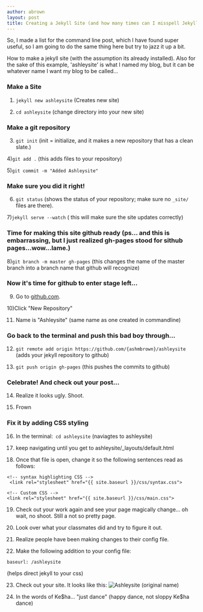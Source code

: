 ```yaml
---
author: abrown
layout: post
title: Creating a Jekyll Site (and how many times can I misspell Jekyll?)
---
```


So, I made a list for the command line post, which I have found super useful, so I am going to do the same thing here but try to jazz it up a bit.

How to make a jekyll site (with the assumption its already installed). Also for the sake of this example, 'ashleysite' is what I named my blog, but it can be whatever name I want my blog to be called...

### Make a Site

1) `jekyll new ashleysite`
(Creates new site)

2) `cd ashleysite`
(change directory into your new site)


### Make a git repository

3) `git init`
(init = initialize, and it makes a new repository that has a clean slate.)

4)`git add .`
(this adds files to your repository)

5)`git commit -m "Added Ashleysite"`

### Make sure you did it right!

6) `git status`
(shows the status of your repository; make sure no `_site/` files are there).

7)`jekyll serve --watch`
( this will make sure the site updates correctly)

### Time for making this site github ready (ps... and this is embarrassing, but I just realized gh-pages stood for sithub pages...wow...lame.)

8)`git branch -m master gh-pages`
(this changes the name of the master branch into a branch name that github will recognize)


### Now it's time for github to enter stage left...

9) Go to [github.com](github.com).

10)Click "New Repository"

11) Name is "Ashleysite" (same name as one created in commandline)

### Go back to the terminal and push this bad boy through...

12) `git remote add origin https://github.com/{ashmbrown}/ashleysite`
(adds your jekyll repository to github)

13) `git push origin gh-pages`
(this pushes the commits to github)

### Celebrate! And check out your post...

14) Realize it looks ugly. Shoot.

15) Frown

### Fix it by adding CSS styling

16) In the terminal:` cd ashleysite`
(naviagtes to ashleysite)

17) keep navigating until you get to ashleysite/_layouts/default.html

18) Once that file is open, change it so the following sentences read as follows:
```
<!-- syntax highlighting CSS -->
 <link rel="stylesheet" href="{{ site.baseurl }}/css/syntax.css">

<!-- Custom CSS -->
<link rel="stylesheet" href="{{ site.baseurl }}/css/main.css">
```
19) Check out your work again and see your page magically change... oh wait, no shoot. Still a not so pretty page.

20) Look over what your classmates did and try to figure it out.

21) Realize people have been making changes to their config file.

22) Make the following addition to your config file:
```
baseurl: /ashleysite
```
(helps direct jekyll to your css)

23) Check out your site. It looks like this:
![Ashleysite (original name)](https://lh3.googleusercontent.com/-oPprIU_i_b8/UmsHFGUff7I/AAAAAAAAALY/6Pu3JDSsEvg/w898-h484-no/jekyll_site.jpg)

24) In the words of Ke$ha... "just dance" (happy dance, not sloppy Ke$ha dance)


